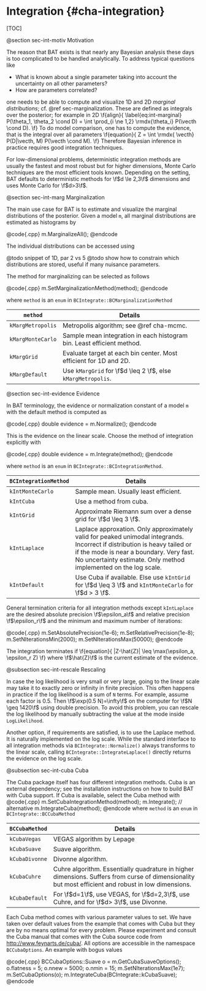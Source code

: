 Integration {#cha-integration}
============

[TOC]

@section sec-int-motiv Motivation

The reason that BAT exists is that nearly any Bayesian analysis
these days is too complicated to be handled analytically. To address
typical questions like

* What is known about a single parameter taking into account
  the uncertainty on all other parameters?
* How are parameters correlated?

one needs to be able to compute and visualize 1D and 2D *marginal distributions*; cf. @ref  sec-marginalization. These are defined as integrals over the posterior; for  example in 2D
\f{align}{
  \label{eq:int-marginal}
  P(\theta_1, \theta_2 \cond D) = \int \prod_{i \ne 1,2} \rmdx{\theta_i} P(\vecth \cond D).
\f}
To do model comparison, one has to compute the evidence, that is the integral over all parameters
\f{equation}{
Z = \int \rmdx{ \vecth} P(D|\vecth, M) P(\vecth
\cond M).
\f}
Therefore Bayesian inference in practice requires good integration techniques.

For low-dimensional problems, deterministic integration methods are
usually the fastest and most robust but for higher dimensions, Monte
Carlo techniques are the most efficient tools known. Depending on the
setting, BAT defaults to deterministic methods for \f$d \le 2,3\f$
dimensions and uses Monte Carlo for \f$d>3\f$.

@section sec-int-marg Marginalization

The main use case for BAT is to estimate and visualize the marginal
distributions of the posterior. Given a model `m`, all marginal
distributions are estimated as histograms by

@code{.cpp}
m.MarginalizeAll();
@endcode

The individual distributions can be accessed using

@todo snippet of 1D, par 2 vs 5
@todo show how to constrain which distributions are stored, useful if many nuisance parameters.

The method for marginalizing can be selected as follows

@code{.cpp}
m.SetMarginalizationMethod(method);
@endcode

where `method` is an `enum` in  `BCIntegrate::BCMarginalizationMethod`

`method`  | Details
------------- | -------------
`kMargMetropolis`  | Metropolis algorithm; see @ref cha-mcmc.
`kMargMonteCarlo`  | Sample mean integration in each histogram bin. Least efficient method.
`kMargGrid` | Evaluate target at each bin center. Most efficient for 1D and 2D.
`kMargDefault` | Use `kMargGrid` for \f$d \leq 2 \f$, else `kMargMetropolis`.


@section sec-int-evidence Evidence

In BAT terminology, the evidence or normalization constant of a model
`m` with the default method is computed as

@code{.cpp}
double evidence = m.Normalize();
@endcode

This is the evidence on the linear scale. Choose the method of integration
explicitly with

@code{.cpp}
double evidence = m.Integrate(method);
@endcode

where `method` is an `enum` in `BCIntegrate::BCIntegrationMethod`.


`BCIntegrationMethod`  | Details
------------- | -------------
`kIntMonteCarlo` | Sample mean. Usually least efficient.
`kIntCuba` | Use a method from cuba.
`kIntGrid` | Approximate Riemann sum over a dense grid for \f$d \leq 3 \f$.
`kIntLaplace` | Laplace approxation. Only approximately valid for peaked unimodal integrands. Incorrect if distribution is heavy tailed or if the mode is near a boundary. Very fast. No uncertainty estimate. Only method implemented on the log scale.
`kIntDefault` | Use Cuba if available. Else use `kIntGrid` for \f$d \leq 3 \f$ and `kIntMonteCarlo` for \f$d > 3 \f$.

General termination criteria for all integration methods except `kIntLaplace` are the desired absolute precision \f$\epsilon_a\f$ and relative precision \f$\epsilon_r\f$ and the minimum and maximum number of iterations:

@code{.cpp}
m.SetAbsolutePrecision(1e-6);
m.SetRelativePrecision(1e-8);
m.SetNIterationsMin(2000);
m.SetNIterationsMax(50000);
@endcode

The integration terminates if
\f{equation}{
|Z-\hat{Z}| \leq \max(\epsilon_a, \epsilon_r Z)
\f}
where \f$\hat{Z}\f$ is the current estimate of the evidence.

@subsection sec-int-rescale Rescaling

In case the log likelihood is very small or very large, going to the linear
scale may take it to exactly zero or infinity in finite precision. This often
happens in practice if the log likelihood is a sum of `N` terms. For example,
assume each factor is 0.5. Then \f$\exp(0.5 N)=\infty\f$ on the computer for
\f$N \geq 1420\f$ using double precision. To avoid this problem, you can rescale
the log likelihood by manually subtracting the value at the mode inside `LogLikelihood`.

Another option, if requirements are satisfied, is to use the Laplace method. It
is naturally implemented on the log scale. While the standard interface to all
integration methods via `BCIntegrate::Normalize()` always transforms to the
linear scale, calling `BCIntegrate::IntegrateLaplace()` directly returns the
evidence on the log scale.

@subsection sec-int-cuba Cuba

The Cuba package itself has four different integration methods. Cuba is an external dependency; see the installation instructions on how to build BAT with Cuba support. If Cuba is available, select the Cuba method with
@code{.cpp}
m.SetCubaIntegrationMethod(method);
m.Integrate();
// alternative
m.IntegrateCuba(method);
@endcode
where `method` is an `enum` in `BCIntegrate::BCCubaMethod`

`BCCubaMethod`  | Details
------------- | -------------
`kCubaVegas` | VEGAS algorithm by Lepage
`kCubaSuave` | Suave algorithm.
`kCubaDivonne` | Divonne algorithm.
`kCubaCuhre` | Cuhre algorithm. Essentially quadrature in higher dimensions. Suffers from curse of dimensionality but most efficient and robust in low dimensions.
`kCubaDefault` | For \f$d=1\f$, use VEGAS, for  \f$d=2,3\f$, use Cuhre, and for  \f$d> 3\f$, use Divonne.

Each Cuba method comes with various parameter values to set. We have
taken over default values from the example that comes with Cuba but
they are by no means optimal for every problem. Please experiment and
consult the Cuba manual that comes with the Cuba source code from
http://www.feynarts.de/cuba/. All options are accessible in the
namespace `BCCubaOptions`. An example with bogus values

@code{.cpp}
BCCubaOptions::Suave o = m.GetCubaSuaveOptions();
o.flatness = 5;
o.nnew = 5000;
o.nmin = 15;
m.SetNIterationsMax(1e7);
m.SetCubaOptions(o);
m.IntegrateCuba(BCIntegrate::kCubaSuave);
@endcode
